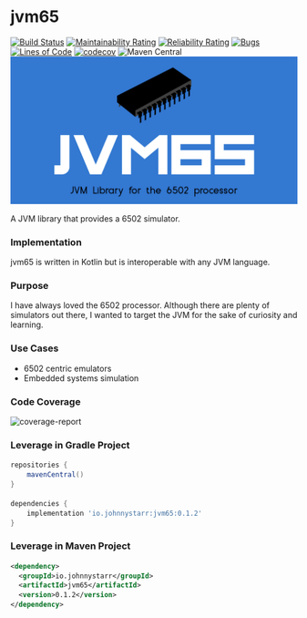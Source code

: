 # jvm65
[![Build Status](https://www.travis-ci.com/johnnystarr/jvm65.svg?branch=main)](https://www.travis-ci.com/johnnystarr/jvm65)
[![Maintainability Rating](https://sonarcloud.io/api/project_badges/measure?project=johnnystarr_jvm65&metric=sqale_rating)](https://sonarcloud.io/dashboard?id=johnnystarr_jvm65)
[![Reliability Rating](https://sonarcloud.io/api/project_badges/measure?project=johnnystarr_jvm65&metric=reliability_rating)](https://sonarcloud.io/dashboard?id=johnnystarr_jvm65)
[![Bugs](https://sonarcloud.io/api/project_badges/measure?project=johnnystarr_jvm65&metric=bugs)](https://sonarcloud.io/dashboard?id=johnnystarr_jvm65)
[![Lines of Code](https://sonarcloud.io/api/project_badges/measure?project=johnnystarr_jvm65&metric=ncloc)](https://sonarcloud.io/dashboard?id=johnnystarr_jvm65)
[![codecov](https://codecov.io/gh/johnnystarr/jvm65/branch/main/graph/badge.svg?token=0R7WKAOCSG)](https://codecov.io/gh/johnnystarr/jvm65)
![Maven Central](https://img.shields.io/maven-central/v/io.johnnystarr/jvm65)
![jvm65-logo](doc/jvm65.png)

A JVM library that provides a 6502 simulator.

### Implementation
jvm65 is written in Kotlin but is interoperable with any JVM language.

### Purpose
I have always loved the 6502 processor.  Although there are plenty of simulators out there, I wanted to target the JVM for the sake of curiosity and learning.

### Use Cases

- 6502 centric emulators
- Embedded systems simulation

### Code Coverage
![coverage-report](https://codecov.io/gh/johnnystarr/jvm65/branch/main/graphs/sunburst.svg)

### Leverage in Gradle Project
```groovy
repositories {
    mavenCentral()
}

dependencies {
    implementation 'io.johnnystarr:jvm65:0.1.2'
}
```

### Leverage in Maven Project
```xml
<dependency>
  <groupId>io.johnnystarr</groupId>
  <artifactId>jvm65</artifactId>
  <version>0.1.2</version>
</dependency>
```